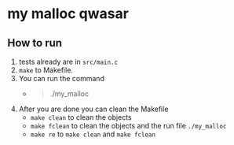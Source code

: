 # my malloc qwasar

## How to run

1. tests already are in `src/main.c`
2. `make` to Makefile.
3. You can run the command
    * > ./my_malloc
4. After you are done you can clean the Makefile
    * `make clean` to clean the objects
    * `make fclean` to clean the objects and the run file `./my_malloc`
    * `make re` to `make clean` and `make fclean`
